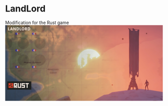 # LandLord
Modification for the Rust game
![alt text](https://github.com/bravoavo/LandLord/blob/main/rust-landlord.png?raw=true)

